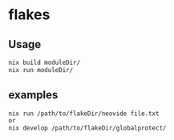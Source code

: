 # flakes

## Usage

```bash
nix build moduleDir/
nix run moduleDir/
```

## examples
```bash
nix run /path/to/flakeDir/neovide file.txt
or
nix develop /path/to/flakeDir/globalprotect/
